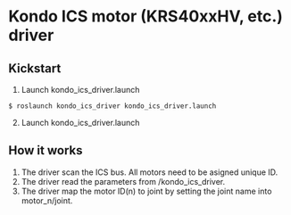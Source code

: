 # Kondo ICS motor (KRS40xxHV, etc.) driver

## Kickstart

1. Launch kondo_ics_driver.launch

```
$ roslaunch kondo_ics_driver kondo_ics_driver.launch
```

2. Launch kondo_ics_driver.launch

## How it works

1. The driver scan the ICS bus. All motors need to be asigned unique ID.
2. The driver read the parameters from /kondo_ics_driver. 
3. The driver map the motor ID(n) to joint by setting the joint name into motor_n/joint.
